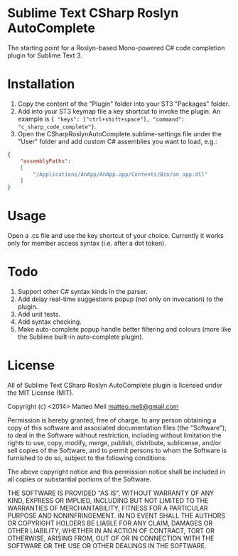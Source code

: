 Sublime Text CSharp Roslyn AutoComplete
==================

The starting point for a Roslyn-based Mono-powered C# code completion plugin for Sublime Text 3.

Installation
==================

1. Copy the content of the "Plugin" folder into your ST3 "Packages" folder.
2. Add into your ST3 keymap file a key shortcut to invoke the plugin. An example is `{ "keys": ["ctrl+shift+space"], "command": "c_sharp_code_complete"}`.
3. Open the CSharpRoslynAutoComplete.sublime-settings file under the "User" folder and add custom C# assemblies you want to load, e.g.:
```json
{
	"assemblyPaths":
	[
		"/Applications/AnApp/AnApp.app/Contents/Bin/an_app.dll"
	]
}
```

Usage
==================

Open a .cs file and use the key shortcut of your choice. Currently it works only for member access syntax (i.e. after a dot token).

Todo
==================

1. Support other C# syntax kinds in the parser.
2. Add delay real-time suggestions popup (not only on invocation) to the plugin.
3. Add unit tests.
4. Add syntax checking.
5. Make auto-complete popup handle better filtering and colours (more like the Sublime built-in auto-complete plugin).

License
==================
All of Sublime Text CSharp Roslyn AutoComplete plugin is licensed under the MIT License (MIT).

Copyright (c) <2014> Matteo Meli <matteo.meli@gmail.com>

Permission is hereby granted, free of charge, to any person obtaining a copy
of this software and associated documentation files (the "Software"), to deal
in the Software without restriction, including without limitation the rights
to use, copy, modify, merge, publish, distribute, sublicense, and/or sell
copies of the Software, and to permit persons to whom the Software is
furnished to do so, subject to the following conditions:

The above copyright notice and this permission notice shall be included in
all copies or substantial portions of the Software.

THE SOFTWARE IS PROVIDED "AS IS", WITHOUT WARRANTY OF ANY KIND, EXPRESS OR
IMPLIED, INCLUDING BUT NOT LIMITED TO THE WARRANTIES OF MERCHANTABILITY,
FITNESS FOR A PARTICULAR PURPOSE AND NONINFRINGEMENT. IN NO EVENT SHALL THE
AUTHORS OR COPYRIGHT HOLDERS BE LIABLE FOR ANY CLAIM, DAMAGES OR OTHER
LIABILITY, WHETHER IN AN ACTION OF CONTRACT, TORT OR OTHERWISE, ARISING FROM,
OUT OF OR IN CONNECTION WITH THE SOFTWARE OR THE USE OR OTHER DEALINGS IN
THE SOFTWARE.
